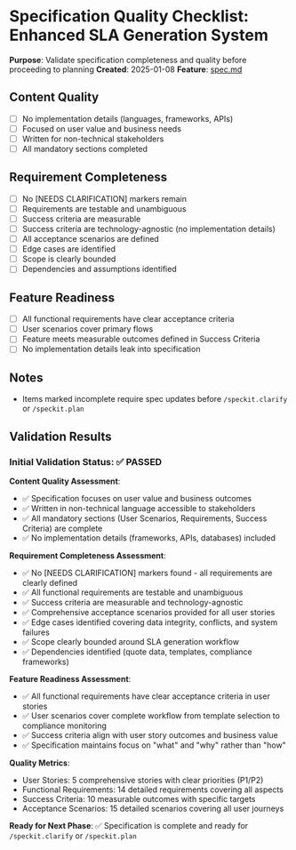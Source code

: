 # Specification Quality Checklist: Enhanced SLA Generation System

**Purpose**: Validate specification completeness and quality before proceeding to planning
**Created**: 2025-01-08
**Feature**: [spec.md](../spec.md)

## Content Quality

- [ ] No implementation details (languages, frameworks, APIs)
- [ ] Focused on user value and business needs
- [ ] Written for non-technical stakeholders
- [ ] All mandatory sections completed

## Requirement Completeness

- [ ] No [NEEDS CLARIFICATION] markers remain
- [ ] Requirements are testable and unambiguous
- [ ] Success criteria are measurable
- [ ] Success criteria are technology-agnostic (no implementation details)
- [ ] All acceptance scenarios are defined
- [ ] Edge cases are identified
- [ ] Scope is clearly bounded
- [ ] Dependencies and assumptions identified

## Feature Readiness

- [ ] All functional requirements have clear acceptance criteria
- [ ] User scenarios cover primary flows
- [ ] Feature meets measurable outcomes defined in Success Criteria
- [ ] No implementation details leak into specification

## Notes

- Items marked incomplete require spec updates before `/speckit.clarify` or `/speckit.plan`

## Validation Results

### Initial Validation Status: ✅ PASSED

**Content Quality Assessment**:
- ✅ Specification focuses on user value and business outcomes
- ✅ Written in non-technical language accessible to stakeholders
- ✅ All mandatory sections (User Scenarios, Requirements, Success Criteria) are complete
- ✅ No implementation details (frameworks, APIs, databases) included

**Requirement Completeness Assessment**:
- ✅ No [NEEDS CLARIFICATION] markers found - all requirements are clearly defined
- ✅ All functional requirements are testable and unambiguous
- ✅ Success criteria are measurable and technology-agnostic
- ✅ Comprehensive acceptance scenarios provided for all user stories
- ✅ Edge cases identified covering data integrity, conflicts, and system failures
- ✅ Scope clearly bounded around SLA generation workflow
- ✅ Dependencies identified (quote data, templates, compliance frameworks)

**Feature Readiness Assessment**:
- ✅ All functional requirements have clear acceptance criteria in user stories
- ✅ User scenarios cover complete workflow from template selection to compliance monitoring
- ✅ Success criteria align with user story outcomes and business value
- ✅ Specification maintains focus on "what" and "why" rather than "how"

**Quality Metrics**:
- User Stories: 5 comprehensive stories with clear priorities (P1/P2)
- Functional Requirements: 14 detailed requirements covering all aspects
- Success Criteria: 10 measurable outcomes with specific targets
- Acceptance Scenarios: 15 detailed scenarios covering all user journeys

**Ready for Next Phase**: ✅ Specification is complete and ready for `/speckit.clarify` or `/speckit.plan`